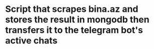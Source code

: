 # Script that scrapes bina.az and stores the result in mongodb then transfers it to the telegram bot's active chats
